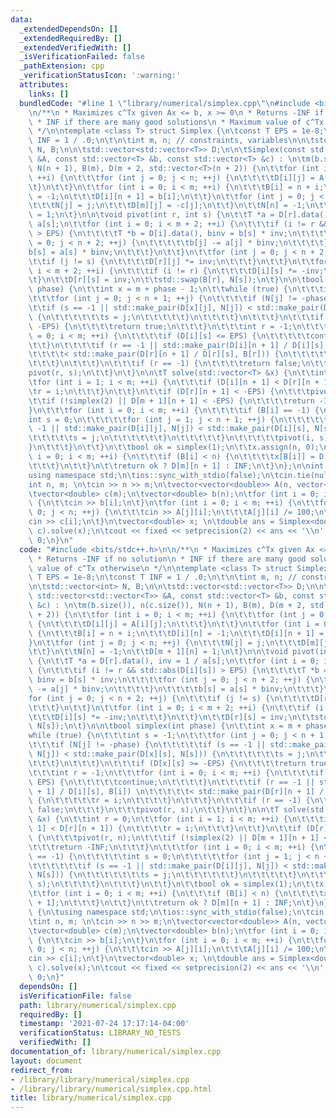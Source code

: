 ```yaml
---
data:
  _extendedDependsOn: []
  _extendedRequiredBy: []
  _extendedVerifiedWith: []
  _isVerificationFailed: false
  _pathExtension: cpp
  _verificationStatusIcon: ':warning:'
  attributes:
    links: []
  bundledCode: "#line 1 \"library/numerical/simplex.cpp\"\n#include <bits/stdc++.h>\n\
    \n/**\n * Maximizes c^Tx given Ax <= b, x >= 0\n * Returns -INF if no solution\n\
    \ * INF if there are many good solutions\n * Maximum value of c^Tx otherwise\n\
    \ */\n\ntemplate <class T> struct Simplex {\n\tconst T EPS = 1e-8;\n\tconst T\
    \ INF = 1 / .0;\n\t\n\tint m, n; // constraints, variables\n\n\tstd::vector<int>\
    \ N, B;\n\n\tstd::vector<std::vector<T>> D;\n\n\tSimplex(const std::vector<std::vector<T>>\
    \ &A, const std::vector<T> &b, const std::vector<T> &c) : \n\tm(b.size()), n(c.size()),\
    \ N(n + 1), B(m), D(m + 2, std::vector<T>(n + 2)) {\n\t\tfor (int i = 0; i < m;\
    \ ++i) {\n\t\t\tfor (int j = 0; j < n; ++j) {\n\t\t\t\tD[i][j] = A[i][j];\n\t\t\
    \t}\n\t\t}\n\t\tfor (int i = 0; i < m; ++i) {\n\t\t\tB[i] = n + i;\n\t\t\tD[i][n]\
    \ = -1;\n\t\t\tD[i][n + 1] = b[i];\n\t\t}\n\t\tfor (int j = 0; j < n; ++j) {\n\
    \t\t\tN[j] = j;\n\t\t\tD[m][j] = -c[j];\n\t\t}\n\t\tN[n] = -1;\n\t\tD[m + 1][n]\
    \ = 1;\n\t}\n\n\tvoid pivot(int r, int s) {\n\t\tT *a = D[r].data(), inv = 1 /\
    \ a[s];\n\t\tfor (int i = 0; i < m + 2; ++i) {\n\t\t\tif (i != r && std::abs(D[i][s])\
    \ > EPS) {\n\t\t\t\tT *b = D[i].data(), binv = b[s] * inv;\n\t\t\t\tfor (int j\
    \ = 0; j < n + 2; ++j) {\n\t\t\t\t\tb[j] -= a[j] * binv;\n\t\t\t\t}\n\t\t\t\t\
    b[s] = a[s] * binv;\n\t\t\t}\n\t\t}\n\t\tfor (int j = 0; j < n + 2; ++j) {\n\t\
    \t\tif (j != s) {\n\t\t\t\tD[r][j] *= inv;\n\t\t\t}\n\t\t}\n\t\tfor (int i = 0;\
    \ i < m + 2; ++i) {\n\t\t\tif (i != r) {\n\t\t\t\tD[i][s] *= -inv;\n\t\t\t}\n\t\
    \t}\n\t\tD[r][s] = inv;\n\t\tstd::swap(B[r], N[s]);\n\t}\n\n\tbool simplex(int\
    \ phase) {\n\t\tint x = m + phase - 1;\n\t\twhile (true) {\n\t\t\tint s = -1;\n\
    \t\t\tfor (int j = 0; j < n + 1; ++j) {\n\t\t\t\tif (N[j] != -phase) {\n\t\t\t\
    \t\tif (s == -1 || std::make_pair(D[x][j], N[j]) < std::make_pair(D[x][s], N[s]))\
    \ {\n\t\t\t\t\t\ts = j;\n\t\t\t\t\t}\n\t\t\t\t}\n\t\t\t}\n\t\t\tif (D[x][s] >=\
    \ -EPS) {\n\t\t\t\treturn true;\n\t\t\t}\n\t\t\tint r = -1;\n\t\t\tfor (int i\
    \ = 0; i < m; ++i) {\n\t\t\t\tif (D[i][s] <= EPS) {\n\t\t\t\t\tcontinue;\n\t\t\
    \t\t}\n\t\t\t\tif (r == -1 || std::make_pair(D[i][n + 1] / D[i][s], B[i]) \n\t\
    \t\t\t\t< std::make_pair(D[r][n + 1] / D[r][s], B[r])) {\n\t\t\t\t\tr = i;\n\t\
    \t\t\t}\n\t\t\t}\n\t\t\tif (r == -1) {\n\t\t\t\treturn false;\n\t\t\t}\n\t\t\t\
    pivot(r, s);\n\t\t}\n\t}\n\n\tT solve(std::vector<T> &x) {\n\t\tint r = 0;\n\t\
    \tfor (int i = 1; i < m; ++i) {\n\t\t\tif (D[i][n + 1] < D[r][n + 1]) {\n\t\t\t\
    \tr = i;\n\t\t\t}\n\t\t}\n\t\tif (D[r][n + 1] < -EPS) {\n\t\t\tpivot(r, n);\n\t\
    \t\tif (!simplex(2) || D[m + 1][n + 1] < -EPS) {\n\t\t\t\treturn -INF;\n\t\t\t\
    }\n\t\t\tfor (int i = 0; i < m; ++i) {\n\t\t\t\tif (B[i] == -1) {\n\t\t\t\t\t\
    int s = 0;\n\t\t\t\t\tfor (int j = 1; j < n + 1; ++j) {\n\t\t\t\t\t\tif (s ==\
    \ -1 || std::make_pair(D[i][j], N[j]) < std::make_pair(D[i][s], N[s])) {\n\t\t\
    \t\t\t\t\ts = j;\n\t\t\t\t\t\t}\n\t\t\t\t\t}\n\t\t\t\t\tpivot(i, s);\n\t\t\t\t\
    }\n\t\t\t}\n\t\t}\n\t\tbool ok = simplex(1);\n\t\tx.assign(n, 0);\n\t\tfor (int\
    \ i = 0; i < m; ++i) {\n\t\t\tif (B[i] < n) {\n\t\t\t\tx[B[i]] = D[i][n + 1];\n\
    \t\t\t}\n\t\t}\n\t\treturn ok ? D[m][n + 1] : INF;\n\t}\n};\n\nint main() {\n\t\
    using namespace std;\n\tios::sync_with_stdio(false);\n\tcin.tie(nullptr);\n\t\
    int n, m; \n\tcin >> n >> m;\n\tvector<vector<double>> A(n, vector<double>(m));\n\
    \tvector<double> c(m);\n\tvector<double> b(n);\n\tfor (int i = 0; i < n; ++i)\
    \ {\n\t\tcin >> b[i];\n\t}\n\tfor (int i = 0; i < m; ++i) {\n\t\tfor (int j =\
    \ 0; j < n; ++j) {\n\t\t\tcin >> A[j][i];\n\t\t\tA[j][i] /= 100;\n\t\t}\n\t\t\
    cin >> c[i];\n\t}\n\tvector<double> x; \n\tdouble ans = Simplex<double>(A, b,\
    \ c).solve(x);\n\tcout << fixed << setprecision(2) << ans << '\\n';\n\treturn\
    \ 0;\n}\n"
  code: "#include <bits/stdc++.h>\n\n/**\n * Maximizes c^Tx given Ax <= b, x >= 0\n\
    \ * Returns -INF if no solution\n * INF if there are many good solutions\n * Maximum\
    \ value of c^Tx otherwise\n */\n\ntemplate <class T> struct Simplex {\n\tconst\
    \ T EPS = 1e-8;\n\tconst T INF = 1 / .0;\n\t\n\tint m, n; // constraints, variables\n\
    \n\tstd::vector<int> N, B;\n\n\tstd::vector<std::vector<T>> D;\n\n\tSimplex(const\
    \ std::vector<std::vector<T>> &A, const std::vector<T> &b, const std::vector<T>\
    \ &c) : \n\tm(b.size()), n(c.size()), N(n + 1), B(m), D(m + 2, std::vector<T>(n\
    \ + 2)) {\n\t\tfor (int i = 0; i < m; ++i) {\n\t\t\tfor (int j = 0; j < n; ++j)\
    \ {\n\t\t\t\tD[i][j] = A[i][j];\n\t\t\t}\n\t\t}\n\t\tfor (int i = 0; i < m; ++i)\
    \ {\n\t\t\tB[i] = n + i;\n\t\t\tD[i][n] = -1;\n\t\t\tD[i][n + 1] = b[i];\n\t\t\
    }\n\t\tfor (int j = 0; j < n; ++j) {\n\t\t\tN[j] = j;\n\t\t\tD[m][j] = -c[j];\n\
    \t\t}\n\t\tN[n] = -1;\n\t\tD[m + 1][n] = 1;\n\t}\n\n\tvoid pivot(int r, int s)\
    \ {\n\t\tT *a = D[r].data(), inv = 1 / a[s];\n\t\tfor (int i = 0; i < m + 2; ++i)\
    \ {\n\t\t\tif (i != r && std::abs(D[i][s]) > EPS) {\n\t\t\t\tT *b = D[i].data(),\
    \ binv = b[s] * inv;\n\t\t\t\tfor (int j = 0; j < n + 2; ++j) {\n\t\t\t\t\tb[j]\
    \ -= a[j] * binv;\n\t\t\t\t}\n\t\t\t\tb[s] = a[s] * binv;\n\t\t\t}\n\t\t}\n\t\t\
    for (int j = 0; j < n + 2; ++j) {\n\t\t\tif (j != s) {\n\t\t\t\tD[r][j] *= inv;\n\
    \t\t\t}\n\t\t}\n\t\tfor (int i = 0; i < m + 2; ++i) {\n\t\t\tif (i != r) {\n\t\
    \t\t\tD[i][s] *= -inv;\n\t\t\t}\n\t\t}\n\t\tD[r][s] = inv;\n\t\tstd::swap(B[r],\
    \ N[s]);\n\t}\n\n\tbool simplex(int phase) {\n\t\tint x = m + phase - 1;\n\t\t\
    while (true) {\n\t\t\tint s = -1;\n\t\t\tfor (int j = 0; j < n + 1; ++j) {\n\t\
    \t\t\tif (N[j] != -phase) {\n\t\t\t\t\tif (s == -1 || std::make_pair(D[x][j],\
    \ N[j]) < std::make_pair(D[x][s], N[s])) {\n\t\t\t\t\t\ts = j;\n\t\t\t\t\t}\n\t\
    \t\t\t}\n\t\t\t}\n\t\t\tif (D[x][s] >= -EPS) {\n\t\t\t\treturn true;\n\t\t\t}\n\
    \t\t\tint r = -1;\n\t\t\tfor (int i = 0; i < m; ++i) {\n\t\t\t\tif (D[i][s] <=\
    \ EPS) {\n\t\t\t\t\tcontinue;\n\t\t\t\t}\n\t\t\t\tif (r == -1 || std::make_pair(D[i][n\
    \ + 1] / D[i][s], B[i]) \n\t\t\t\t\t< std::make_pair(D[r][n + 1] / D[r][s], B[r]))\
    \ {\n\t\t\t\t\tr = i;\n\t\t\t\t}\n\t\t\t}\n\t\t\tif (r == -1) {\n\t\t\t\treturn\
    \ false;\n\t\t\t}\n\t\t\tpivot(r, s);\n\t\t}\n\t}\n\n\tT solve(std::vector<T>\
    \ &x) {\n\t\tint r = 0;\n\t\tfor (int i = 1; i < m; ++i) {\n\t\t\tif (D[i][n +\
    \ 1] < D[r][n + 1]) {\n\t\t\t\tr = i;\n\t\t\t}\n\t\t}\n\t\tif (D[r][n + 1] < -EPS)\
    \ {\n\t\t\tpivot(r, n);\n\t\t\tif (!simplex(2) || D[m + 1][n + 1] < -EPS) {\n\t\
    \t\t\treturn -INF;\n\t\t\t}\n\t\t\tfor (int i = 0; i < m; ++i) {\n\t\t\t\tif (B[i]\
    \ == -1) {\n\t\t\t\t\tint s = 0;\n\t\t\t\t\tfor (int j = 1; j < n + 1; ++j) {\n\
    \t\t\t\t\t\tif (s == -1 || std::make_pair(D[i][j], N[j]) < std::make_pair(D[i][s],\
    \ N[s])) {\n\t\t\t\t\t\t\ts = j;\n\t\t\t\t\t\t}\n\t\t\t\t\t}\n\t\t\t\t\tpivot(i,\
    \ s);\n\t\t\t\t}\n\t\t\t}\n\t\t}\n\t\tbool ok = simplex(1);\n\t\tx.assign(n, 0);\n\
    \t\tfor (int i = 0; i < m; ++i) {\n\t\t\tif (B[i] < n) {\n\t\t\t\tx[B[i]] = D[i][n\
    \ + 1];\n\t\t\t}\n\t\t}\n\t\treturn ok ? D[m][n + 1] : INF;\n\t}\n};\n\nint main()\
    \ {\n\tusing namespace std;\n\tios::sync_with_stdio(false);\n\tcin.tie(nullptr);\n\
    \tint n, m; \n\tcin >> n >> m;\n\tvector<vector<double>> A(n, vector<double>(m));\n\
    \tvector<double> c(m);\n\tvector<double> b(n);\n\tfor (int i = 0; i < n; ++i)\
    \ {\n\t\tcin >> b[i];\n\t}\n\tfor (int i = 0; i < m; ++i) {\n\t\tfor (int j =\
    \ 0; j < n; ++j) {\n\t\t\tcin >> A[j][i];\n\t\t\tA[j][i] /= 100;\n\t\t}\n\t\t\
    cin >> c[i];\n\t}\n\tvector<double> x; \n\tdouble ans = Simplex<double>(A, b,\
    \ c).solve(x);\n\tcout << fixed << setprecision(2) << ans << '\\n';\n\treturn\
    \ 0;\n}"
  dependsOn: []
  isVerificationFile: false
  path: library/numerical/simplex.cpp
  requiredBy: []
  timestamp: '2021-07-24 17:17:14-04:00'
  verificationStatus: LIBRARY_NO_TESTS
  verifiedWith: []
documentation_of: library/numerical/simplex.cpp
layout: document
redirect_from:
- /library/library/numerical/simplex.cpp
- /library/library/numerical/simplex.cpp.html
title: library/numerical/simplex.cpp
---
```

